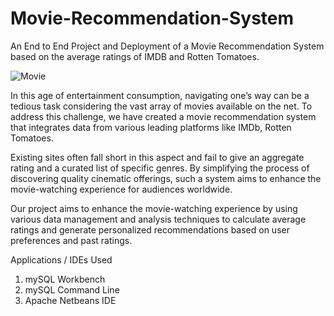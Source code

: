# Movie-Recommendation-System
An End to End Project and Deployment of a Movie Recommendation System based on the average ratings of IMDB and Rotten Tomatoes.

![Movie](https://github.com/AashmitMckenzie/Movie-Recommendation-System/assets/112925056/4b6402f4-6aa2-4d05-b49f-2dc39811d23f)

In this age of entertainment consumption, navigating one’s way can be a tedious task considering the vast array of movies available on the net. To address this challenge, we have created a movie recommendation system that integrates data from various leading platforms like IMDb, Rotten Tomatoes.

Existing sites often fall short in this aspect and fail to give an aggregate rating and a curated list of specific genres. By simplifying the process of discovering quality cinematic offerings, such a system aims to enhance the movie-watching experience for audiences worldwide.

Our project aims to enhance the movie-watching experience by using various data management and analysis techniques to calculate average ratings and generate personalized recommendations based on user preferences and past ratings.

Applications / IDEs Used
1. mySQL Workbench
2. mySQL Command Line
3. Apache Netbeans IDE


